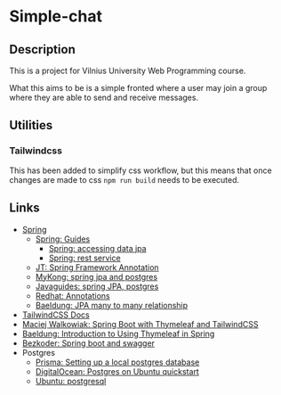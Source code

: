 # Simple-chat

## Description

This is a project for Vilnius University Web Programming course.

What this aims to be is a simple fronted where a user may join a group where they are able to send
and receive messages.

## Utilities

### Tailwindcss

This has been added to simplify css workflow, but this means that once changes are made to
css `npm run build` needs to be executed.

## Links

- [Spring](https://spring.io)
  - [Spring: Guides](https://spring.io/guides)
    - [Spring: accessing data jpa](https://spring.io/guides/gs/accessing-data-jpa/)
    - [Spring: rest service](https://spring.io/guides/gs/rest-service/)
  - [JT: Spring Framework Annotation](https://springframework.guru/spring-framework-annotations/)
  - [MyKong: spring jpa and postgres](https://mkyong.com/spring-boot/spring-boot-spring-data-jpa-postgresql/)
  - [Javaguides: spring JPA, postgres](https://www.javaguides.net/2019/08/spring-boot-spring-data-jpa-postgresql-example.html)
  - [Redhat: Annotations](https://access.redhat.com/documentation/en-us/jboss_enterprise_application_platform/5/html-single/hibernate_annotations_reference_guide/index#entity-mapping-association)
  - [Baeldung: JPA many to many relationship](https://www.baeldung.com/jpa-many-to-many)
- [TailwindCSS Docs](https://tailwindcss.com/docs/)
- [Maciej Walkowiak: Spring Boot with Thymeleaf and TailwindCSS](https://maciejwalkowiak.com/blog/spring-boot-thymeleaf-tailwindcss/) 
- [Baeldung: Introduction to Using Thymeleaf in Spring](https://www.baeldung.com/thymeleaf-in-spring-mvc)
- [Bezkoder: Spring boot and swagger](https://www.bezkoder.com/spring-boot-swagger-3/)
- Postgres
  - [Prisma: Setting up a local postgres database](https://www.prisma.io/dataguide/postgresql/setting-up-a-local-postgresql-database#setting-up-postgresql-on-windows)
  - [DigitalOcean: Postgres on Ubuntu quickstart](https://www.digitalocean.com/community/tutorials/how-to-install-postgresql-on-ubuntu-22-04-quickstart)
  - [Ubuntu: postgresql](https://ubuntu.com/server/docs/databases-postgresql)
